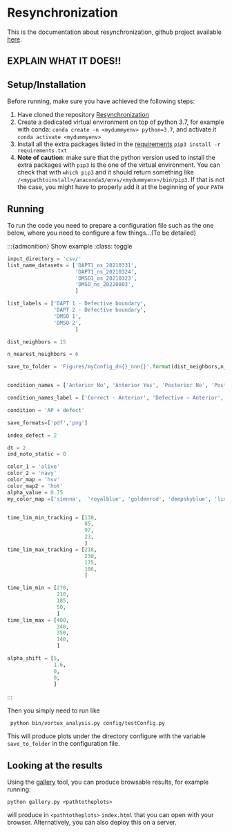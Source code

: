 # Resynchronization

This is the documentation about resynchronization, github project available [here](https://github.com/EPFL-STD/Resynchronization).

## EXPLAIN WHAT IT DOES!!


## Setup/Installation

Before running, make sure you have achieved the following steps:

 1. Have cloned the repository [Resynchronization](https://github.com/EPFL-STD/Resynchronization)
 2. Create a dedicated virtual environment on top of python 3.7, for example with conda: `conda create -n <mydummyenv> python=3.7`, and activate it `conda activate <mydummyenv>`
 3. Install all the extra packages listed in the [requirements](https://github.com/EPFL-STD/Resynchronization/blob/main/requirements.txt) `pip3 install -r requirements.txt`
 4. **Note of caution**: make sure that the python version used to install the extra packages with `pip3` is the one of the virtual environment. You can check that with `which pip3` and it should return something like `/<mypathtoinstall>/anaconda3/envs/<mydummyenv>/bin/pip3`. If that is not the case, you might have to properly add it at the beginning of your `PATH`

## Running

To run the code you need to prepare a configuration file such as the one below, where you need to configure a few things...(To be detailed)

:::{admonition} Show example
:class: toggle
```python
input_directory = 'csv/'
list_name_datasets = ['DAPT1_os_20210331',
                      'DAPT1_ns_20210324',
                      'DMSO1_os_20210323',
                      'DMSO_ns_20220803',
                      ]

list_labels = ['DAPT 1 - Defective boundary',
               'DAPT 2 - Defective boundary',
               'DMSO 1',
               'DMSO 2',
                      ]

dist_neighbors = 15

n_nearest_neighbors = 6

save_to_folder = 'Figures/myConfig_dn{}_nnn{}'.format(dist_neighbors,n_nearest_neighbors)


condition_names = ['Anterior No', 'Anterior Yes', 'Posterior No', 'Posterior Yes', ]

condition_names_label = ['Correct - Anterior', 'Defective – Anterior',  ' Correct - Posterior', 'Defective - Posterior', ]

condition = 'AP + defect'

save_formats=['pdf','png']

index_defect = 2

dt = 2
ind_noto_static = 0

color_1 = 'olive'
color_2 = 'navy'
color_map = 'hsv'
color_map2 = 'hot'
alpha_value = 0.75
my_color_map =['sienna',  'royalblue', 'goldenrod', 'deepskyblue', 'lime', 'hotpink', 'bisque','limegreen', ]


time_lim_min_tracking = [130,
                         85,
                         97,
                         23,
                         ]
time_lim_max_tracking = [218,
                         230,
                         175,
                         106,
                         ]

time_lim_min = [270,
                210,
                185,
                50,
                ]
time_lim_max = [400,
                340,
                350,
                140,
                ]

alpha_shift = [5,
               1.6,
               0,
               0,
               ]
```
:::


Then you simply need to run like
```shell
 python bin/vortex_analysis.py config/testConfig.py
```

This will produce plots under the directory configure with the variable `save_to_folder` in the configuration file.

## Looking at the results

Using the [gallery](https://github.com/EPFL-STD/utils/tree/main/gallery) tool, you can produce browsable results, for example running:
```shell
python gallery.py <pathtotheplots>
```
will produce in `<pathtotheplots>` `index.html` that you can open with your browser. Alternatively, you can also deploy this on a server.
